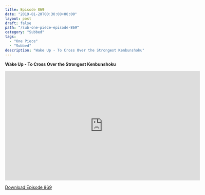 ```yaml
---
title: Episode 869
date: "2019-01-20T00:30:00+00:00"
layout: post
draft: false
path: "/sub-one-piece-episode-869"
category: "Subbed"
tags:
  - "One Piece"
  - "Subbed"
description: "Wake Up - To Cross Over the Strongest Kenbunshoku"
---
```


**Wake Up - To Cross Over the Strongest Kenbunshoku**

<iframe width="640" height="360" src="https://www.rapidvideo.com/e/G6FRPHDPGE" frameborder="0" marginwidth=0 marginheight=0 scrolling=no allowfullscreen></iframe>

<a href="http://ouo.io/qs/eCodkFEQ?s=https://rapidvid.to/d/https://www.rapidvideo.com/e/G6FRPHDPGE">Download Episode 869</a>
